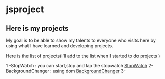 # jsproject
## Here is my projects 
My goal is to be able to show my talents to everyone who visits here by using what I have learned and developing projects.


Here is the list of projects(I'll add to the list when I started to do projects )

1 -StopWatch : you can start,stop and lap the stopwatch [StopWatch](https://github.com/enesbytmr/jsproject/tree/main/countdowntime)
2- BackgroundChanger : using dom [BackgroundChanger](https://github.com/enesbytmr/jsproject/tree/main/change%20background)
3-
